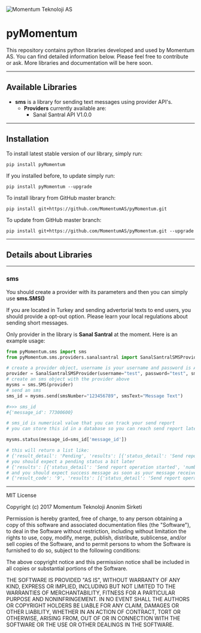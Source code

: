 ![Momentum Teknoloji AS](https://mtas.com.tr/wp-content/uploads/2016/03/logoMTAS.png "Momentum AS Logo")

# pyMomentum
This repository contains python libraries developed and used by Momentum AS. You can find detailed information below. Please feel free to contribute or ask. More libraries and documentation will be here soon.

---

## Available Libraries
- **sms** is a library for sending text messages using provider API's.
  - **Providers** currently available are:
    - Sanal Santral API V1.0.0

---

## Installation

To install latest stable version of our library, simply run:

    pip install pyMomentum


If you installed before, to update simply run:

    pip install pyMomentum --upgrade

To install library from GitHub master branch:

    pip install git+https://github.com/MomentumAS/pyMomentum.git

To update from GitHub master branch:

    pip install git+https://github.com/MomentumAS/pyMomentum.git --upgrade



---
## Details about Libraries
---
### sms

You should create a provider with its parameters and then you can simply use **sms.SMS()**

If you are located in Turkey and sending advertorial texts to end users, you should provide a opt-out option. Please learn your local regulations about sending short messages.

Only provider in the library is **Sanal Santral** at the moment. Here is an example usage:
```python
from pyMomentum.sms import sms
from pyMomentum.sms.providers.sanalsantral import SanalSantralSMSProvider

# create a provider object, username is your username and password is API key. smsHeader should be one of your registered headers (alphanumerical from information of SMS)
provider = SanalSantralSMSProvider(username="test", password="test", smsHeader="test")
# create an sms object with the provider above
mysms = sms.SMS(provider)
# send an sms
sms_id = mysms.send(smsNumber="123456789", smsText="Message Text")

#>>> sms_id
#{'message_id': 77300600}

# sms_id is numerical value that you can track your send report
# you can store this id in a database so you can reach send report later

mysms.status(message_id=sms_id['message_id'])

# this will return a list like:
# {'result_detail': 'Pending', 'results': [{'status_detail': 'Send report operation started', 'status': '25', 'number': '90500000000'}], 'result_code': '5'}
# you should expect a pending status a bit later
# {'results': [{'status_detail': 'Send report operation started', 'number': '90500000000', 'status': '25'}], 'result_detail': 'Pending', 'result_code': '5'}
# and you should expect success message as soon as your message received
# {'result_code': '9', 'results': [{'status_detail': 'Send report operation completed', 'status': '23', 'number': '90500000000'}], 'result_detail': 'Success'}
```
---

MIT License

Copyright (c) 2017 Momentum Teknoloji Anonim Sirketi

Permission is hereby granted, free of charge, to any person obtaining a copy
of this software and associated documentation files (the "Software"), to deal
in the Software without restriction, including without limitation the rights
to use, copy, modify, merge, publish, distribute, sublicense, and/or sell
copies of the Software, and to permit persons to whom the Software is
furnished to do so, subject to the following conditions:

The above copyright notice and this permission notice shall be included in all
copies or substantial portions of the Software.

THE SOFTWARE IS PROVIDED "AS IS", WITHOUT WARRANTY OF ANY KIND, EXPRESS OR
IMPLIED, INCLUDING BUT NOT LIMITED TO THE WARRANTIES OF MERCHANTABILITY,
FITNESS FOR A PARTICULAR PURPOSE AND NONINFRINGEMENT. IN NO EVENT SHALL THE
AUTHORS OR COPYRIGHT HOLDERS BE LIABLE FOR ANY CLAIM, DAMAGES OR OTHER
LIABILITY, WHETHER IN AN ACTION OF CONTRACT, TORT OR OTHERWISE, ARISING FROM,
OUT OF OR IN CONNECTION WITH THE SOFTWARE OR THE USE OR OTHER DEALINGS IN THE
SOFTWARE.
